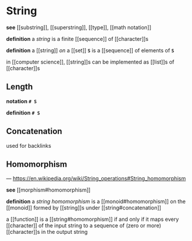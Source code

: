 # String

**see** [[substring]], [[superstring]], [[type]], [[math notation]]

**definition** a _string_ is a finite [[sequence]] of [[character]]s

**definition** a [[string]] _on_ a [[set]] **`S`** is a [[sequence]] of elements of **`S`**

in [[computer science]], [[string]]s can be implemented as [[list]]s of [[character]]s

## Length

**notation** **`# S`**

**definition** **`# S`**

## Concatenation

used for backlinks

## Homomorphism

&mdash; <https://en.wikipedia.org/wiki/String_operations#String_homomorphism>

**see** [[morphism#homomorphism]]

**definition** a _string homomorphism_ is a [[monoid#homomorphism]] on the [[monoid]] formed by [[string]]s under [[string#concatenation]]

a [[function]] is a [[string#homomorphism]] if and only if it maps every [[character]] of the input string to a sequence of (zero or more) [[character]]s in the output string
